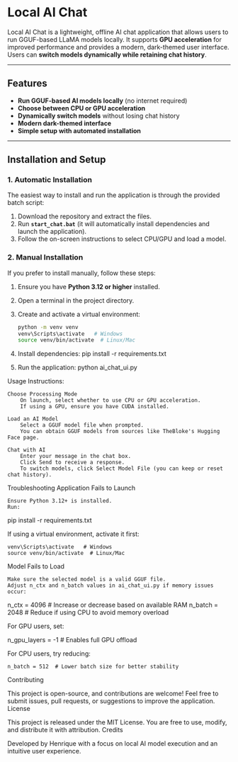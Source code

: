 # Local AI Chat

Local AI Chat is a lightweight, offline AI chat application that allows users to run GGUF-based LLaMA models locally. It supports **GPU acceleration** for improved performance and provides a modern, dark-themed user interface. Users can **switch models dynamically while retaining chat history**.

---

## Features
- **Run GGUF-based AI models locally** (no internet required)
- **Choose between CPU or GPU acceleration**
- **Dynamically switch models** without losing chat history
- **Modern dark-themed interface**
- **Simple setup with automated installation**

---

## Installation and Setup

### 1. **Automatic Installation**
The easiest way to install and run the application is through the provided batch script:

1. Download the repository and extract the files.
2. Run **`start_chat.bat`** (it will automatically install dependencies and launch the application).
3. Follow the on-screen instructions to select CPU/GPU and load a model.

### 2. **Manual Installation**
If you prefer to install manually, follow these steps:

1. Ensure you have **Python 3.12 or higher** installed.
2. Open a terminal in the project directory.
3. Create and activate a virtual environment:
   ```sh
   python -m venv venv
   venv\Scripts\activate   # Windows
   source venv/bin/activate  # Linux/Mac
4. Install dependencies:
	pip install -r requirements.txt

5. Run the application:
	python ai_chat_ui.py


Usage Instructions:

    Choose Processing Mode
        On launch, select whether to use CPU or GPU acceleration.
        If using a GPU, ensure you have CUDA installed.

    Load an AI Model
        Select a GGUF model file when prompted.
        You can obtain GGUF models from sources like TheBloke's Hugging Face page.

    Chat with AI
        Enter your message in the chat box.
        Click Send to receive a response.
        To switch models, click Select Model File (you can keep or reset chat history).


Troubleshooting
Application Fails to Launch

    Ensure Python 3.12+ is installed.
    Run:

pip install -r requirements.txt

If using a virtual environment, activate it first:

    venv\Scripts\activate   # Windows
    source venv/bin/activate  # Linux/Mac

Model Fails to Load

    Make sure the selected model is a valid GGUF file.
    Adjust n_ctx and n_batch values in ai_chat_ui.py if memory issues occur:

n_ctx = 4096  # Increase or decrease based on available RAM
n_batch = 2048  # Reduce if using CPU to avoid memory overload

For GPU users, set:

n_gpu_layers = -1  # Enables full GPU offload

For CPU users, try reducing:

    n_batch = 512  # Lower batch size for better stability

Contributing

This project is open-source, and contributions are welcome! Feel free to submit issues, pull requests, or suggestions to improve the application.
License

This project is released under the MIT License. You are free to use, modify, and distribute it with attribution.
Credits

Developed by Henrique with a focus on local AI model execution and an intuitive user experience.


